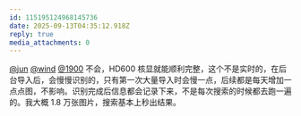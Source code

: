 ```yaml
---
id: 115195124968145736
date: 2025-09-13T04:35:12.918Z
reply: true
media_attachments: 0
---
```


<p><span class="h-card" translate="no"><a href="https://social.luzhaojun.com/@jun" class="u-url mention" rel="nofollow noopener" target="_blank">@<span>jun</span></a></span> <span class="h-card" translate="no"><a href="https://her.blue/" class="u-url mention" rel="nofollow noopener" target="_blank">@<span>wind</span></a></span> <span class="h-card" translate="no"><a href="https://social.1900.live/@1900" class="u-url mention" rel="nofollow noopener" target="_blank">@<span>1900</span></a></span> 不会，HD600 核显就能顺利完整，这个不是实时的，在后台导入后，会慢慢识别的，只有第一次大量导入时会慢一点，后续都是每天增加一点点图，不影响。识别完成后信息都会记录下来，不是每次搜索的时候都去跑一遍的。我大概 1.8 万张图片，搜索基本上秒出结果。</p>
